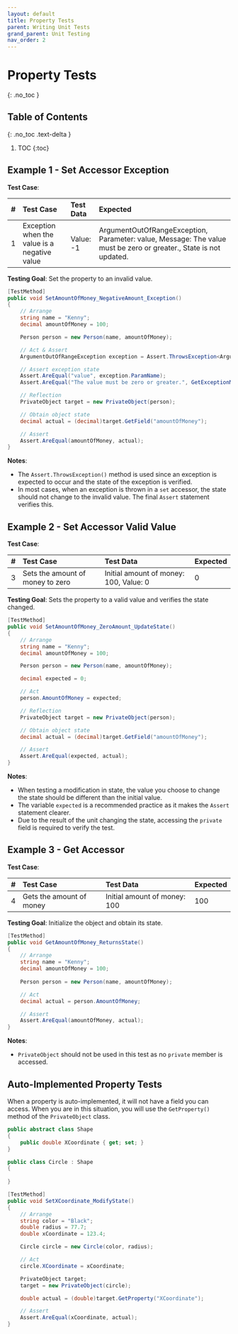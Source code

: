 ```yaml
---
layout: default
title: Property Tests
parent: Writing Unit Tests
grand_parent: Unit Testing
nav_order: 2
---
```


# Property Tests
{: .no_toc }

## Table of Contents
{: .no_toc .text-delta }

1. TOC
{:toc}

## Example 1 - Set Accessor Exception

**Test Case**:

| # | Test Case | Test Data | Expected |
|:-:|:--------|:---------|:---------|
| 1 | Exception when the value is a negative value | Value: -1 | ArgumentOutOfRangeException, Parameter: value, Message: The value must be zero or greater., State is not updated. |

**Testing Goal**: Set the property to an invalid value.

```csharp
[TestMethod]
public void SetAmountOfMoney_NegativeAmount_Exception()
{
    // Arrange
    string name = "Kenny";
    decimal amountOfMoney = 100;

    Person person = new Person(name, amountOfMoney);

    // Act & Assert
    ArgumentOutOfRangeException exception = Assert.ThrowsException<ArgumentOutOfRangeException>(() => person.AmountOfMoney = -1);

    // Assert exception state
    Assert.AreEqual("value", exception.ParamName);
    Assert.AreEqual("The value must be zero or greater.", GetExceptionMessage(exception.Message));

    // Reflection
    PrivateObject target = new PrivateObject(person);

    // Obtain object state
    decimal actual = (decimal)target.GetField("amountOfMoney");

    // Assert
    Assert.AreEqual(amountOfMoney, actual);
}
```

**Notes**:

- The `Assert.ThrowsException()` method is used since an exception is expected to occur and the state of the exception is verified.
- In most cases, when an exception is thrown in a `set` accessor, the state should not change to the invalid value. The final `Assert` statement verifies this.

## Example 2 - Set Accessor Valid Value

**Test Case**:

| # | Test Case | Test Data | Expected |
|:-:|:--------|:---------|:---------|
| 3 | Sets the amount of money to zero | Initial amount of money: 100, Value: 0 | 0 |

**Testing Goal**: Sets the property to a valid value and verifies the state changed.

```csharp
[TestMethod]
public void SetAmountOfMoney_ZeroAmount_UpdateState()
{
    // Arrange
    string name = "Kenny";
    decimal amountOfMoney = 100;

    Person person = new Person(name, amountOfMoney);

    decimal expected = 0;

    // Act
    person.AmountOfMoney = expected;

    // Reflection
    PrivateObject target = new PrivateObject(person);

    // Obtain object state
    decimal actual = (decimal)target.GetField("amountOfMoney");

    // Assert
    Assert.AreEqual(expected, actual);
}
```

**Notes**:

- When testing a modification in state, the value you choose to change the state should be different than the initial value.
- The variable `expected` is a recommended practice as it makes the `Assert` statement clearer.
- Due to the result of the unit changing the state, accessing the `private` field is required to verify the test.

## Example 3 - Get Accessor

**Test Case**:

| # | Test Case | Test Data | Expected |
|:-:|:--------|:---------|:---------|
| 4 | Gets the amount of money | Initial amount of money: 100 | 100 |

**Testing Goal**: Initialize the object and obtain its state.

```csharp
[TestMethod]
public void GetAmountOfMoney_ReturnsState()
{
    // Arrange
    string name = "Kenny";
    decimal amountOfMoney = 100;
    
    Person person = new Person(name, amountOfMoney);

    // Act
    decimal actual = person.AmountOfMoney;

    // Assert
    Assert.AreEqual(amountOfMoney, actual);
}
```

**Notes**:

- `PrivateObject` should not be used in this test as no `private` member is accessed.

## Auto-Implemented Property Tests

When a property is auto-implemented, it will not have a field you can access. When you are in this situation, you will use the `GetProperty()` method of the `PrivateObject` class.

```csharp
public abstract class Shape
{
    public double XCoordinate { get; set; }
}

public class Circle : Shape
{
    
}
```

```csharp
[TestMethod]
public void SetXCoordinate_ModifyState()
{
    // Arrange
    string color = "Black";
    double radius = 77.7;
    double xCoordinate = 123.4;

    Circle circle = new Circle(color, radius);

    // Act
    circle.XCoordinate = xCoordinate;

    PrivateObject target;
    target = new PrivateObject(circle);

    double actual = (double)target.GetProperty("XCoordinate");

    // Assert
    Assert.AreEqual(xCoordinate, actual);
}
```